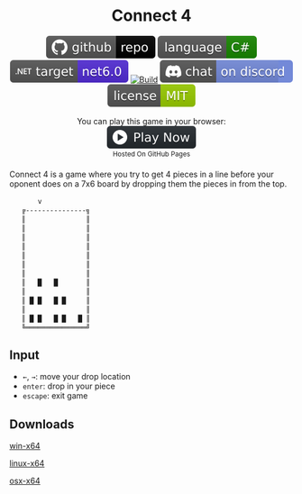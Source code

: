 <h1 align="center">
	Connect 4
</h1>

<p align="center">
	<a href="https://github.com/dotnet/dotnet-console-games" alt="GitHub repo"><img alt="flat" src="../../.github/resources/github-repo-black.svg"></a>
	<a href="https://docs.microsoft.com/en-us/dotnet/csharp/" alt="GitHub repo"><img alt="Language C#" src="../../.github/resources/language-csharp.svg"></a>
	<a href="https://dotnet.microsoft.com/download"><img src="../../.github/resources/dotnet-badge.svg" title="Target Framework" alt="Target Framework"></a>
	<a href="https://github.com/dotnet/dotnet-console-games/actions"><img src="https://github.com/dotnet/dotnet-console-games/workflows/Connect%204%20Build/badge.svg" title="Goto Build" alt="Build"></a>
	<a href="https://discord.gg/4XbQbwF" alt="Discord"><img src="../../.github/resources/discord-badge.svg" title="Go To Discord Server" alt="Discord"/></a>
	<a href="../../LICENSE" alt="license"><img src="../../.github/resources/license-MIT-green.svg" /></a>
</p>

<p align="center">
	You can play this game in your browser:
	<br />
	<a href="https://dotnet.github.io/dotnet-console-games/Connect%204" alt="Play Now">
		<sub><img height="40"src="../../.github/resources/play-badge.svg" title="Play Now" alt="Play Now"/></sub>
	</a>
	<br />
	<sup>Hosted On GitHub Pages</sup>
</p>

Connect 4 is a game where you try to get 4 pieces in a line before your oponent does on a 7x6 board by dropping them the pieces in from the top.

```
       v
   ╔---------------╗
   ║               ║
   ║               ║
   ║               ║
   ║               ║
   ║               ║
   ║               ║
   ║               ║
   ║   █   █       ║
   ║               ║
   ║ █ █   █ █     ║
   ║               ║
   ║ █ █   █ █   █ ║
   ╚═══════════════╝
```

## Input

- `←`, `→`: move your drop location
- `enter`: drop in your piece
- `escape`: exit game

## Downloads

[win-x64](https://github.com/dotnet/dotnet-console-games/raw/binaries/win-x64/Connect%204.exe)

[linux-x64](https://github.com/dotnet/dotnet-console-games/raw/binaries/linux-x64/Connect%204)

[osx-x64](https://github.com/dotnet/dotnet-console-games/raw/binaries/osx-x64/Connect%204)
